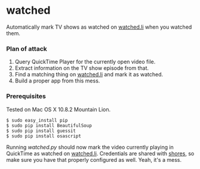 # watched

Automatically mark TV shows as watched on [watched.li][1] when you watched them.

### Plan of attack

1. Query QuickTime Player for the currently open video file.
2. Extract information on the TV show episode from that.
3. Find a matching thing on [watched.li][1] and mark it as watched.
4. Build a proper app from this mess.

### Prerequisites

Tested on Mac OS X 10.8.2 Mountain Lion.

    $ sudo easy_install pip
    $ sudo pip install BeautifulSoup
    $ sudo pip install guessit
    $ sudo pip install osascript

Running *watched.py* should now mark the video currently playing in QuickTime
as watched on [watched.li][1]. Credentials are shared with [shores][2], so make
sure you have that properly configured as well. Yeah, it's a mess.


[1]: http://watched.li
[2]: https://github.com/neonichu/shores
